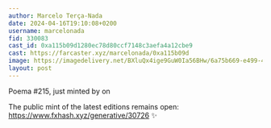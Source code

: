 ```yaml
---
author: Marcelo Terça-Nada
date: 2024-04-16T19:10:08+0200
username: marcelonada
fid: 330083
cast_id: 0xa115b09d1280ec78d80ccf7148c3aefa4a12cbe9
cast: https://farcaster.xyz/marcelonada/0xa115b09d
image: https://imagedelivery.net/BXluQx4ige9GuW0Ia56BHw/6a75b669-e499-4c2c-bfb3-eb6fcba89200/original
layout: post
---
```


Poema #215, just minted by on

The public mint of the latest editions remains open: https://www.fxhash.xyz/generative/30726 ✨

<img src='https://imagedelivery.net/BXluQx4ige9GuW0Ia56BHw/6a75b669-e499-4c2c-bfb3-eb6fcba89200/original' alt='' referrerpolicy='no-referrer'/>
